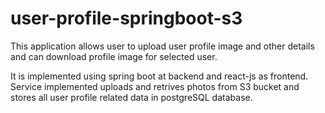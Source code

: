 # user-profile-springboot-s3
This application allows user to upload user profile image and other details and can download profile image for selected user.

It is implemented using spring boot at backend and react-js as frontend. Service implemented uploads and retrives photos from S3 bucket and stores all user profile related data in postgreSQL database.



